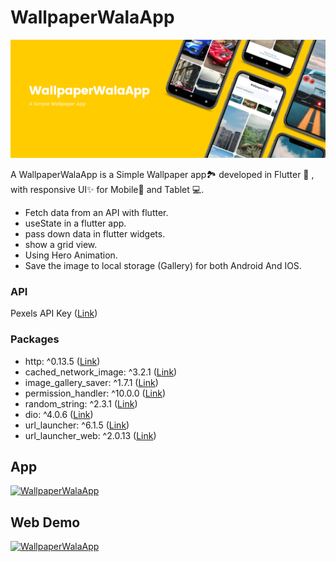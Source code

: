# WallpaperWalaApp
![Banner](https://raw.githubusercontent.com/DipHire/WallpaperWalaApp/master/Banner.png?token=GHSAT0AAAAAABVZ5UFXGVLVMEM7KSNIWQUGYXRKEJQ)

A WallpaperWalaApp is a Simple Wallpaper app🏞️ developed in Flutter 💙 , with responsive UI✨ for Mobile📱 and Tablet 💻.

- Fetch data from an API with flutter.
- useState in a flutter app.
- pass down data in flutter widgets.
- show a grid view.
- Using Hero Animation.
- Save the image to local storage (Gallery) for both Android And IOS.

### API

Pexels API Key ([Link](https://www.pexels.com/api "Link"))

### Packages
- http: ^0.13.5 ([Link](https://pub.dev/packages/http "Link"))
- cached_network_image: ^3.2.1 ([Link](https://pub.dev/packages/cached_network_image "Link"))
-  image_gallery_saver: ^1.7.1 ([Link](https://pub.dev/packages/image_gallery_saver "Link"))
-  permission_handler: ^10.0.0 ([Link](https://pub.dev/packages/permission_handler "Link"))
-  random_string: ^2.3.1 ([Link](https://pub.dev/packages/random_string "Link"))
-  dio: ^4.0.6 ([Link](https://pub.dev/packages/dio "Link"))
-  url_launcher: ^6.1.5 ([Link](https://pub.dev/packages/url_launcher "Link"))
-  url_launcher_web: ^2.0.13 ([Link](https://pub.dev/packages/url_launcher_web "Link"))


## App 
[![WallpaperWalaApp](https://img.shields.io/badge/Apk-WallpaperApp-informational?style=flat&logo=Android&color=ffcc00)](https://drive.google.com/file/d/1Kj1G20F6byO1n8EOpAgu5sVorDyurjx6/view?usp=sharing)


## Web Demo
[![WallpaperWalaApp](https://img.shields.io/badge/Web-WallpaperApp-informational?style=flat&logo=flutter&color=673ab7)](https://diphire.github.io/wallpaperappp/#/)

